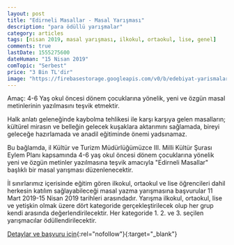 ```yaml
---
layout: post
title: "Edirneli Masallar - Masal Yarışması"
description: "para ödüllü yarışmalar"
category: articles
tags: [nisan 2019, masal yarışması, ilkokul, ortaokul, lise, genel]
comments: true
lastDate: 1555275600
dateHuman: "15 Nisan 2019"
comTopic: "Serbest"
price: "3 Bin TL'dir"
image: "https://firebasestorage.googleapis.com/v0/b/edebiyat-yarismalari.appspot.com/o/edirneli-masallar.png?alt=media&token=07265e61-861c-4955-85c8-2fe6048e5e1f"
---
```


Amaç:
4-6 Yaş okul öncesi dönem çocuklarına yönelik, yeni ve özgün masal metinlerinin yazılmasını teşvik etmektir.

Halk anlatı geleneğinde kaybolma tehlikesi ile karşı karşıya gelen masalların; kültürel mirasın ve belleğin gelecek kuşaklara aktarımını sağlamada, bireyi geleceğe hazırlamada ve anadil eğitiminde önemi yadsınamaz. 

Bu bağlamda,  il Kültür ve Turizm Müdürlüğümüzce III.  Milli Kültür Şurası Eylem Planı kapsamında 4-6 yaş okul öncesi dönem çocuklarına yönelik yeni ve özgün metinler yazılmasına teşvik amacıyla "Edirneli Masallar" başlıklı bir masal yarışması düzenlenecektir. 
 
İl sınırlarımız içerisinde eğitim gören ilkokul, ortaokul ve lise  öğrencileri dahil herkesin katılım sağlayabileceği masal yazma yarışmasına başvurular 11 Mart 2019-15 Nisan 2019 tarihleri arasındadır. Yarışma ilkokul, ortaokul, lise ve yetişkin olmak üzere dört kategoride gerçekleştirilecek olup her grup kendi arasında değerlendirilecektir. Her kategoride 1. 2. ve 3. seçilen yarışmacılar ödüllendirilecektir.

[Detaylar ve başvuru için](http://www.edirnekulturturizm.gov.tr/TR-232590/edirneli-masallar-konulu-odullu-masal-yarismasi.html?utm_source=edebiyatyarismalari.com&utm_medium=affiliate&utm_campaign=cpc){:rel="nofollow"}{:target="_blank"}

